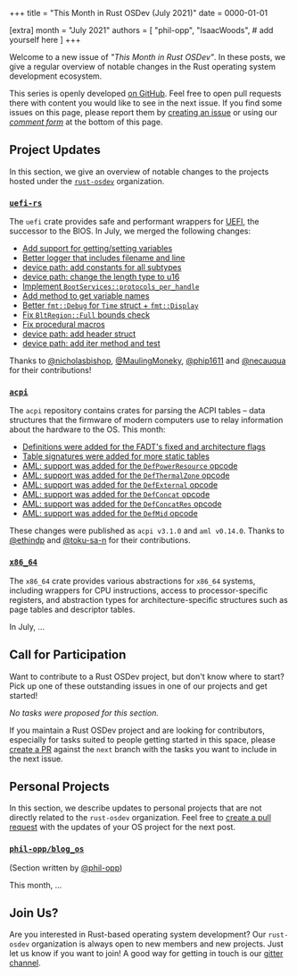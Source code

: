 +++
title = "This Month in Rust OSDev (July 2021)"
date = 0000-01-01

[extra]
month = "July 2021"
authors = [
    "phil-opp",
    "IsaacWoods",
    # add yourself here
]
+++

Welcome to a new issue of _"This Month in Rust OSDev"_. In these posts, we give a regular overview of notable changes in the Rust operating system development ecosystem.

<!-- more -->

This series is openly developed [on GitHub](https://github.com/rust-osdev/homepage/). Feel free to open pull requests there with content you would like to see in the next issue. If you find some issues on this page, please report them by [creating an issue](https://github.com/rust-osdev/homepage/issues/new) or using our [_comment form_](#comment-form) at the bottom of this page.

<!--
    This is a draft for the upcoming "This Month in Rust OSDev (July 2021)" post.
    Feel free to create pull requests against the `next` branch to add your
    content here.
    Please take a look at the past posts on https://rust-osdev.com/ to see the
    general structure of these posts.
-->

## Project Updates

In this section, we give an overview of notable changes to the projects hosted under the [`rust-osdev`] organization.

[`rust-osdev`]: https://github.com/rust-osdev/about

### [`uefi-rs`](https://github.com/rust-osdev/uefi-rs)

The `uefi` crate provides safe and performant wrappers for [UEFI](https://en.wikipedia.org/wiki/Unified_Extensible_Firmware_Interface), the successor to the BIOS. In July, we merged the following changes:

- [Add support for getting/setting variables](https://github.com/rust-osdev/uefi-rs/pull/245)
- [Better logger that includes filename and line](https://github.com/rust-osdev/uefi-rs/pull/246)
- [device path: add constants for all subtypes](https://github.com/rust-osdev/uefi-rs/pull/250)
- [device path: change the length type to u16](https://github.com/rust-osdev/uefi-rs/pull/251)
- [Implement `BootServices::protocols_per_handle`](https://github.com/rust-osdev/uefi-rs/pull/253)
- [Add method to get variable names](https://github.com/rust-osdev/uefi-rs/pull/254)
- [Better `fmt::Debug` for `Time` struct + `fmt::Display`](https://github.com/rust-osdev/uefi-rs/pull/256)
- [Fix `BltRegion::Full` bounds check](https://github.com/rust-osdev/uefi-rs/pull/257)
- [Fix procedural macros](https://github.com/rust-osdev/uefi-rs/pull/260)
- [device path: add header struct](https://github.com/rust-osdev/uefi-rs/pull/263)
- [device path: add iter method and test](https://github.com/rust-osdev/uefi-rs/pull/264)

Thanks to [@nicholasbishop](https://github.com/nicholasbishop), [@MaulingMoneky](https://github.com/MaulingMonkey), [@phip1611](https://github.com/phip1611) and [@necauqua](https://github.com/necauqua) for their contributions!

### [`acpi`](https://github.com/rust-osdev/acpi)

The `acpi` repository contains crates for parsing the ACPI tables – data structures that the firmware of modern computers use to relay information about the hardware to the OS.
This month:

- [Definitions were added for the FADT's fixed and architecture flags](https://github.com/rust-osdev/acpi/pull/103)
- [Table signatures were added for more static tables](https://github.com/rust-osdev/acpi/pull/103)
- [AML: support was added for the `DefPowerResource` opcode](https://github.com/rust-osdev/acpi/commit/7f6bb2ee53c9abb6c552434dbdb4e13cf38b6b26)
- [AML: support was added for the `DefThermalZone` opcode](https://github.com/rust-osdev/acpi/commit/a55d82bad3e5b7ffd42d19487a57ca65359e3bad)
- [AML: support was added for the `DefExternal` opcode](https://github.com/rust-osdev/acpi/commit/188d62fdab853c16e9c3e66bb183acc3e1c9f134)
- [AML: support was added for the `DefConcat` opcode](https://github.com/rust-osdev/acpi/commit/6f92f675a4b0e21a5bc63edd99de1010efdb61fa)
- [AML: support was added for the `DefConcatRes` opcode](https://github.com/rust-osdev/acpi/commit/a883868dd57473a61a095c56d3e7490dfe012700)
- [AML: support was added for the `DefMid` opcode](https://github.com/rust-osdev/acpi/commit/a37008df127c6f2160c1a2ac3ba5f536f8616732)

These changes were published as `acpi v3.1.0` and `aml v0.14.0`. Thanks to [@ethindp](https://github.com/ethindp)
and [@toku-sa-n](https://github.com/toku-sa-n) for their contributions.

### [`x86_64`](https://github.com/rust-osdev/x86_64)

The `x86_64` crate provides various abstractions for `x86_64` systems, including wrappers for CPU instructions, access to processor-specific registers, and abstraction types for architecture-specific structures such as page tables and descriptor tables.

In July, …

## Call for Participation

Want to contribute to a Rust OSDev project, but don't know where to start? Pick up one of these outstanding
issues in one of our projects and get started!

<!--
Please use the following template for adding items:
- [(`repo_name`) Issue Description](https://example.com/link-to-issue)
-->

<span class="gray">

_No tasks were proposed for this section._

</span>

If you maintain a Rust OSDev project and are looking for contributors, especially for tasks suited to people
getting started in this space, please [create a PR](https://github.com/rust-osdev/homepage/pulls) against the
`next` branch with the tasks you want to include in the next issue.


## Personal Projects

In this section, we describe updates to personal projects that are not directly related to the `rust-osdev` organization. Feel free to [create a pull request](https://github.com/rust-osdev/homepage/pulls) with the updates of your OS project for the next post.

### [`phil-opp/blog_os`](https://github.com/phil-opp/blog_os)

<span class="gray">(Section written by [@phil-opp](https://github.com/phil-opp))</span>

This month, ...

## Join Us?

Are you interested in Rust-based operating system development? Our `rust-osdev` organization is always open to new members and new projects. Just let us know if you want to join! A good way for getting in touch is our [gitter channel](https://gitter.im/rust-osdev/Lobby).


<!--
TODO: Update publication date
-->
